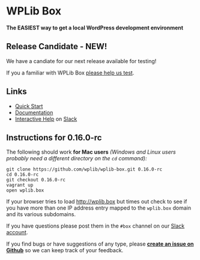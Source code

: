# WPLib Box

**The EASIEST way to get a local WordPress development environment**

## Release Candidate - NEW! 

We have a candiate for our next release available for testing! 

If you a familiar with WPLib Box [please help us test](#instructions-for-0160-rc). 


## Links
 - [Quick Start](http://wplib.github.io/wplib-box/)
 - [Documentation](http://wplib.github.io/wplib-box/)
 - [Interactive Help](https://slackpass.io/wplib) on [Slack](https://slackhq.com)

## Instructions for 0.16.0-rc 

The following should work **for Mac users** _(Windows and Linux users probably need a different directory on the `cd` command):_

```cd ~/Sites
git clone https://github.com/wplib/wplib-box.git 0.16.0-rc
cd 0.16.0-rc
git checkout 0.16.0-rc
vagrant up
open wplib.box
```

If your browser tries to load http://wplib.box but times out check to see if you have more than one IP address entry mapped to the `wplib.box` domain and its various subdomains.

If you have questions please post them in the `#box` channel on our [Slack account](https://slackpass.io/wplib).

If you find bugs or have suggestions of any type, please [**create an issue on Github**](https://github.com/wplib/wplib-box/issues/new) so we can keep track of your feedback.
